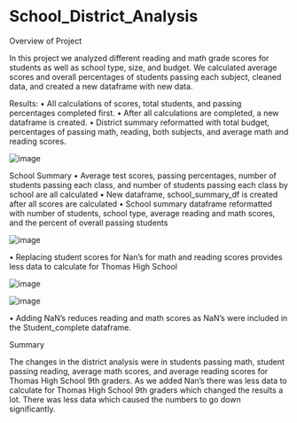 # School_District_Analysis

Overview of Project

In this project we analyzed different reading and math grade scores for students as well as school type, size, and budget. We calculated average scores and overall percentages of students passing each subject, cleaned data, and created a new dataframe with new data.  

Results:
•	All calculations of scores, total students, and passing percentages completed first. 
•	After all calculations are completed, a new dataframe is created. 
•	District summary reformatted with total budget, percentages of passing math, reading, both subjects, and average math and reading scores. 

![image](https://user-images.githubusercontent.com/8925001/120152156-fdfc5500-c1a1-11eb-9de3-ead4b80fcd9f.png)

School Summary
•	Average test scores, passing percentages, number of students passing each class, and number of students passing each class by school are all calculated 
•	 New dataframe, school_summary_df is created after all scores are calculated
•	School summary dataframe reformatted with number of students, school type, average reading and math scores, and the percent of overall passing students

![image](https://user-images.githubusercontent.com/8925001/120152225-12405200-c1a2-11eb-9754-f8d301324dcd.png)

•	Replacing student scores for Nan’s for math and reading scores provides less data to calculate for Thomas High School

![image](https://user-images.githubusercontent.com/8925001/120152255-1c625080-c1a2-11eb-86f8-5b8810b86665.png)

![image](https://user-images.githubusercontent.com/8925001/120152319-2edc8a00-c1a2-11eb-8956-976e6f660f8d.png)

•	Adding NaN’s reduces reading and math scores as NaN’s were included in the Student_complete dataframe. 

Summary

The changes in the district analysis were in students passing math, student passing reading, average math scores, and average reading scores for Thomas High School 9th graders. As we added Nan’s there was less data to calculate for Thomas High School 9th graders which changed the results a lot. There was less data which caused the numbers to go down significantly.
